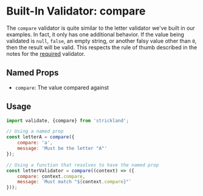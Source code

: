 # Built-In Validator: compare

The `compare` validator is quite similar to the letter validator we've built in our examples. In fact, it only has one additional behavior. If the value being validated is `null`, `false`, an empty string, or another falsy value other than `0`, then the result will be valid. This respects the rule of thumb described in the notes for the [required](./required.md) validator.

## Named Props

* `compare`: The value compared against

## Usage

``` jsx
import validate, {compare} from 'strickland';

// Using a named prop
const letterA = compare({
    compare: 'a',
    message: 'Must be the letter "A"'
});

// Using a function that resolves to have the named prop
const letterValidator = compare((context) => ({
    compare: context.compare,
    message: `Must match "${context.compare}"`
}));
```
